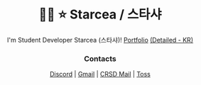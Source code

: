 <h1 align="center">🏳️‍⚧️ ⭐ Starcea / 스타샤</h1>
<p align="center">I'm Student Developer Starcea (스타샤)! <a href="https://starcea.vercel.app">Portfolio</a> <a href="/detailed.md">(Detailed - KR)</a></p>

<h3 align="center">Contacts</h2>
<p align="center">
  <a href="https://discord.gg/APKV8NF8Wd">Discord</a>
  |
  <a href="mailto:stardev.uwu@gmail.com">Gmail</a>
  |
  <a href="mailto:star@crsd.team">CRSD Mail</a>
  |
  <a href="https://toss.me/starcea">Toss</a>
</p>
